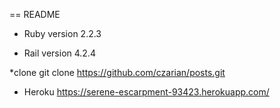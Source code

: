 == README

* Ruby version
  2.2.3
  
* Rail version
  4.2.4
  
*clone
 git clone https://github.com/czarian/posts.git
 
* Heroku
  https://serene-escarpment-93423.herokuapp.com/

